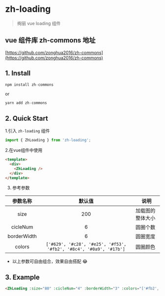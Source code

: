 # zh-loading
> 绚丽 vue loading 组件

## vue 组件库 zh-commons 地址
  [https://github.com/zonghua2016/zh-commons](https://github.com/zonghua2016/zh-commons)

## 1. Install
  ```js
  npm install zh-commons
  ```
  or
  ```js
  yarn add zh-commons
  ```

## 2. Quick Start
1.引入 `zh-loading` 组件
```js
import { ZhLoading } from 'zh-loading';
```

2.在vue组件中使用
```html
<template>
  <div>
    <ZhLoading />
  </div>
</template>
```

3. 参考参数

  |  参数名称  | 默认值 |      说明     |
  |:---------:|:-----:|---------------|
  |    size   |  200  | 加载图的整体大小 |
  | cicleNum  |   6   |     圆圈个数    |
  |borderWidth|   6   |     圆圈宽度    |
  |  colors   |`['#629', '#c28', '#e25', '#f53', '#fb2', '#8c4', '#0a9', '#17b']`|圆圈颜色|
  - 以上参数可自由组合，效果自由搭配 😂 

## 3. Example

``` html
<ZhLoading :size="80" :cicleNum="4" :borderWidth="3" :colors="['#fb2', '#8c4', '#0a9', '#17b']" />
```

